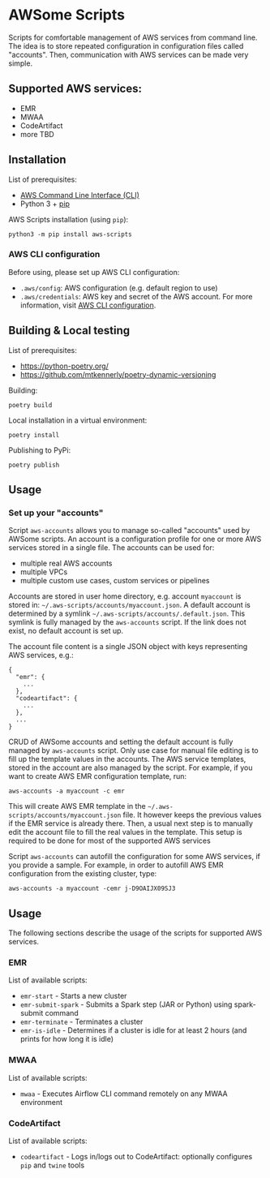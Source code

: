 # AWSome Scripts

Scripts for comfortable management of AWS services from command line. The idea is to store repeated configuration in
configuration files called "accounts". Then, communication with AWS services can be made very simple.

## Supported AWS services:

- EMR
- MWAA
- CodeArtifact
- more TBD

## Installation

List of prerequisites:

- [AWS Command Line Interface (CLI)][cli-install]
- Python 3 + [pip][pip]

AWS Scripts installation (using `pip`):

```
python3 -m pip install aws-scripts
```

### AWS CLI configuration

Before using, please set up AWS CLI configuration:

- `.aws/config`: AWS configuration (e.g. default region to use)
- `.aws/credentials`: AWS key and secret of the AWS account. 
  For more information, visit [AWS CLI configuration][cli-config].

## Building & Local testing

List of prerequisites:

- https://python-poetry.org/
- https://github.com/mtkennerly/poetry-dynamic-versioning

Building:
```
poetry build
```

Local installation in a virtual environment:

```
poetry install
```

Publishing to PyPi:

```
poetry publish
```

## Usage

### Set up your "accounts"

Script `aws-accounts` allows you to manage so-called "accounts" used by AWSome scripts.
An account is a configuration profile for one or more AWS services stored in a single file.
The accounts can be used for:
- multiple real AWS accounts
- multiple VPCs
- multiple custom use cases, custom services or pipelines

Accounts are stored in user home directory, e.g. account `myaccount` is stored in: `~/.aws-scripts/accounts/myaccount.json`. 
A default account is determined by a symlink `~/.aws-scripts/accounts/.default.json`. This symlink is fully managed
by the `aws-accounts` script. If the link does not exist, no default account is set up.

The account file content is a single JSON object with keys representing AWS services, e.g.:

```
{
  "emr": {
    ...
  },
  "codeartifact": {
    ...
  },
  ...
}
```

CRUD of AWSome accounts and setting the default account is fully managed by `aws-accounts` script. Only use case for 
manual file editing is to fill up the template values in the accounts. The AWS service templates, stored in the account
are also managed by the script. For example, if you want to create AWS EMR configuration template,
run:

```
aws-accounts -a myaccount -c emr
```

This will create AWS EMR template in the `~/.aws-scripts/accounts/myaccount.json` file. It however keeps the previous
values if the EMR service is already there. Then, a usual next step is to manually edit the account file to fill the
real values in the template. This setup is required to be done for most of the supported AWS services

Script `aws-accounts` can autofill the configuration for some AWS services, if you provide a sample. For example,
in order to autofill AWS EMR configuration from the existing cluster, type:

```
aws-accounts -a myaccount -cemr j-D9OAIJX09SJ3
```

## Usage

The following sections describe the usage of the scripts for supported AWS services.

### EMR

List of available scripts:

- `emr-start` - Starts a new cluster
- `emr-submit-spark` - Submits a Spark step (JAR or Python) using spark-submit command
- `emr-terminate` - Terminates a cluster
- `emr-is-idle` - Determines if a cluster is idle for at least 2 hours (and prints for how long it is idle)

### MWAA

List of available scripts:

- `mwaa` - Executes Airflow CLI command remotely on any MWAA environment

### CodeArtifact

List of available scripts:

- `codeartifact` - Logs in/logs out to CodeArtifact: optionally configures `pip` and `twine` tools




[cli-install]: https://docs.aws.amazon.com/cli/latest/userguide/cli-chap-install.html
[cli-config]: https://docs.aws.amazon.com/cli/latest/userguide/cli-configure-files.html
[pip]: https://packaging.python.org/tutorials/installing-packages/